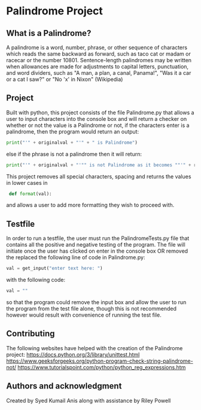 
# Palindrome Project

## What is a Palindrome?

A palindrome is a word, number, phrase, or other sequence of characters which reads the same backward as forward, such as taco cat or madam or racecar or the number 10801. Sentence-length palindromes may be written when allowances are made for adjustments to capital letters, punctuation, and word dividers, such as "A man, a plan, a canal, Panama!", "Was it a car or a cat I saw?" or "No 'x' in Nixon" (Wikipedia)


## Project

Built with python, this project consists of the file Palindrome.py that allows a user to input characters into the console box and will return a checker on whether or not the value is a Palindrome or not, if the characters enter is a palindrome, then the program would return an output:

```python
print("'" + originalval + "'" + " is Palindrome")
```

else if the phrase is not a palindrome then it will return:

```python
print("'" + originalval + "'"" is not Palindrome as it becomes ""'" + rev + "'"" backwards" )
```

This project removes all special characters, spacing and returns the values in lower cases in 
```python
 def format(val):
 ``` 
 and allows a user to add more formatting they wish to proceed with. 


## Testfile

In order to run a testfile, the user must run the PalindromeTests.py file that contains all the positive and negative testing of the program. The file will initiate once the user has clicked on enter in the console box OR removed the replaced the following line of code in Palindrome.py:


```python
val = get_input("enter text here: ")
```
with the following code:
```python
val = ""
```
so that the program could remove the input box and allow the user to run the program from the test file alone, though this is not recommended however would result with convenience of running the test file. 

## Contributing

The following websites have helped with the creation of the Palindrome project:
https://docs.python.org/3/library/unittest.html
https://www.geeksforgeeks.org/python-program-check-string-palindrome-not/
https://www.tutorialspoint.com/python/python_reg_expressions.htm


## Authors and acknowledgment

Created by Syed Kumail Anis along with assistance by Riley Powell



